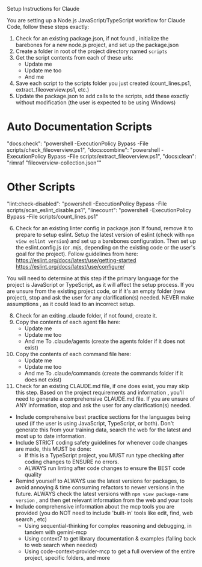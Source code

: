 Setup Instructions for Claude

You are setting up a Node.js JavaScript/TypeScript workflow for Claude Code, follow these steps exactly:

1. Check for an existing package.json, if not found , initialize the barebones for a new node.js project, and set up the package.json
2. Create a folder in root of the project directory named `scripts`
3. Get the script contents from each of these urls:
	- Update me
	- Update me too
	- And me
4. Save each script to the scripts folder you just created (count_lines.ps1, extract_fileoverview.ps1, etc.)
5. Update the package.json to add calls to the scripts, add these exactly without modification (the user is expected to be using Windows)
# Auto Documentation Scripts

"docs:check": "powershell -ExecutionPolicy Bypass -File scripts/check_fileoverview.ps1",
"docs:combine": "powershell -ExecutionPolicy Bypass -File scripts/extract_fileoverview.ps1",
"docs:clean": "rimraf \"fileoverview-collection.json\""

# Other Scripts 
"lint:check-disabled": "powershell -ExecutionPolicy Bypass -File scripts/scan_eslint_disable.ps1",
"linecount": "powershell -ExecutionPolicy Bypass -File scripts/count_lines.ps1"

6. Check for an existing linter config in package.json If found, remove it to prepare to setup eslint.
Setup the latest version of eslint (check with `npm view eslint version`) and set up a barebones configuration.
Then set up the eslint.config.js (or .mjs, depending on the existing code or the user's goal for the project).
Follow guidelines from here:
https://eslint.org/docs/latest/use/getting-started
https://eslint.org/docs/latest/use/configure/

You will need to determine at this step if the primary language for the project is JavaScript or TypeScript, as it will affect the setup process.
If you are unsure from the existing project code, or if it's an empty folder (new project), stop and ask the user for any clarification(s) needed.
NEVER make assumptions , as it could lead to an incorrect setup.

8. Check for an exiting .claude folder, if not found, create it.
9. Copy the contents of each agent file here:
	- Update me
	- Update me too
	- And me
To .claude/agents (create the agents folder if it does not exist)
10. Copy the contents of each command file here:
	- Update me
	- Update me too
	- And me
To .claude/commands (create the commands folder if it does not exist)
11. Check for an existing CLAUDE.md file, if one does exist, you may skip this step.
Based on the project requirements and information , you'll need to generate a comprehensive CLAUDE.md file. If you are unsure of ANY information,
stop and ask the user for any clarification(s) needed.

- Include comprehensive best practice sections for the languages being used (if the user is using JavaScript, TypeScript, or both). Don't generate this from your training data,
search the web for the latest and most up to date information.
- Include STRICT coding safety guidelines for whenever code changes are made, this MUST be done:
	- If this is a TypeScript project, you MUST run type checking after coding changes to ENSURE no errors.
	- ALWAYS run linting after code changes to ensure the BEST code quality
- Remind yourself to ALWAYS use the latest versions for packages, to avoid annoying & time consuming refactors to newer versions in the future.
ALWAYS check the latest versions with `npm view package-name version` , and then get relevant information from the web and your tools
- Include comprehensive information about the mcp tools you are provided (you do NOT need to include 'built-in' tools like edit, find, web search , etc)
	- Using sequential-thinking for complex reasoning and debugging, in tandem with gemini-mcp
	- Using context7 to get library documentation & examples (falling back to web search when needed)
	- Using code-context-provider-mcp to get a full overview of the entire project, specific folders, and more
	